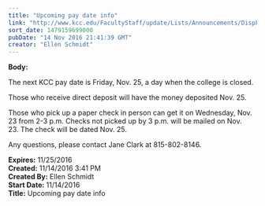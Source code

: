 ```yaml
---
title: "Upcoming pay date info"
link: "http://www.kcc.edu/FacultyStaff/update/Lists/Announcements/DispForm.aspx?ID=2327"
sort_date: 1479159699000
pubDate: "14 Nov 2016 21:41:39 GMT"
creator: "Ellen Schmidt"
---
```


<div><b>Body:</b> <div class="ExternalClass81AC039E39F845E9B5145B59757C8B99"><p>​The next KCC pay date is Friday, Nov. 25, a day when the college is closed.</p>
<p>Those who receive direct deposit will have the money deposited Nov. 25.</p>
<p>Those who pick up a paper check in person can get it on Wednesday, Nov. 23 from 2-3 p.m. Checks not picked up by 3 p.m. will be mailed on Nov. 23. The check will be dated Nov. 25.</p>
<p>Any questions, please contact Jane Clark at 815-802-8146.</p></div></div>
<div><b>Expires:</b> 11/25/2016</div>
<div><b>Created:</b> 11/14/2016 3:41 PM</div>
<div><b>Created By:</b> Ellen Schmidt</div>
<div><b>Start Date:</b> 11/14/2016</div>
<div><b>Title:</b> Upcoming pay date info</div>

